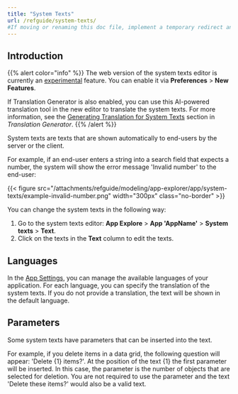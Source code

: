 ```yaml
---
title: "System Texts"
url: /refguide/system-texts/
#If moving or renaming this doc file, implement a temporary redirect and let the respective team know they should update the URL in the product. See Mapping to Products for more details.
---
```


## Introduction

{{% alert color="info" %}}
The web version of the system texts editor is currently an [experimental](/releasenotes/release-status/) feature. You can enable it via **Preferences** > **New Features**. 

If Translation Generator is also enabled, you can use this AI-powered translation tool in the new editor to translate the system texts. For more information, see the [Generating Translation for System Texts](/refguide/translation-generator/#translate-system-text) section in *Translation Generator*.
{{% /alert %}}

System texts are texts that are shown automatically to end-users by the server or the client. 

For example, if an end-user enters a string into a search field that expects a number, the system will show the error message 'Invalid number' to the end-user:

{{< figure src="/attachments/refguide/modeling/app-explorer/app/system-texts/example-invalid-number.png" width="300px" class="no-border" >}}

You can change the system texts in the following way:

1. Go to the system texts editor: **App Explore** > **App 'AppName'** > **System texts** > **Text**.
2. Click on the texts in the **Text** column to edit the texts.

## Languages

In the [App Settings](/refguide/project-settings/), you can manage the available languages of your application. For each language, you can specify the translation of the system texts. If you do not provide a translation, the text will be shown in the default language.

## Parameters

Some system texts have parameters that can be inserted into the text. 

For example, if you delete items in a data grid, the following question will appear: 'Delete {1} items?'. At the position of the text {1} the first parameter will be inserted. In this case, the parameter is the number of objects that are selected for deletion. You are not required to use the parameter and the text 'Delete these items?' would also be a valid text.
